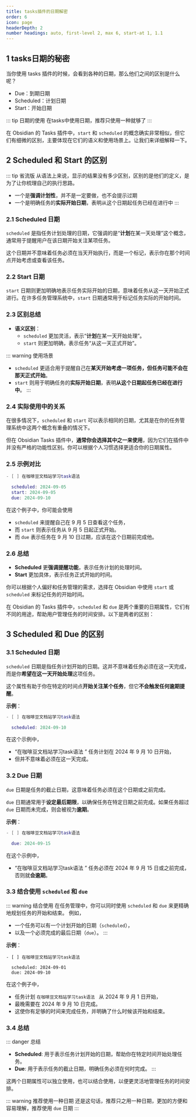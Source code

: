 ```yaml
---
title: tasks插件的日期解密
order: 6
icon: page
headerDepth: 2
number headings: auto, first-level 2, max 6, start-at 1, 1.1
---
```

## 1 tasks日期的秘密

当你使用  tasks 插件的时候，会看到各种的日期，那么他们之间的区别是什么呢？

- Due：到期日期
- Scheduled：计划日期
- Start：开始日期

::: tip 日期的使用
在tasks中使用日期，推荐只使用一种就够了
:::

在 Obsidian 的 Tasks 插件中，`start` 和 `scheduled` 的概念确实非常相似，但它们有细微的区别，主要体现在它们的语义和使用场景上。让我们来详细解释一下。

## 2 Scheduled 和 Start 的区别

::: tip 省流版
从语法上来说，显示的结果没有多少区别，区别的是他们的定义，是为了让你梳理自己的执行思路。
- 一个是**强调计划性**，并不是一定要做，也不会提示过期
- 一个是明确任务的**实际开始日期**，表明从这个日期起任务已经在进行中
:::

### 2.1 Scheduled 日期
`scheduled` 是指任务计划处理的日期，它强调的是“**计划**在某一天处理”这个概念，通常用于提醒用户在该日期开始关注某项任务。

这个日期并不意味着任务必须在当天开始执行，而是一个标记，表示你在那个时间点开始考虑或查看该任务。

### 2.2 Start 日期
`start` 日期则更加明确地表示任务实际开始的日期，意味着任务从这一天开始正式进行。在许多任务管理系统中，`start` 日期通常用于标记任务实际的开始时间。

### 2.3 区别总结
- **语义区别**：
  - `scheduled` 更加灵活，表示“**计划**在某一天开始处理”。
  - `start` 则更加明确，表示任务“从这一天正式开始”。

::: warning 使用场景
  - `scheduled` 更适合用于提醒自己在**某天开始考虑一项任务，但任务可能不会在那天正式开始**。
  - `start` 则用于明确任务的**实际开始日期**，表明**从这个日期起任务已经在进行中**。
:::

### 2.4 实际使用中的关系

在很多情况下，`scheduled` 和 `start` 可以表示相同的日期，尤其是在你的任务管理系统中这两个概念有重叠的情况下。

但在 Obsidian Tasks 插件中，**通常你会选择其中之一来使用**，因为它们在插件中并没有严格的功能性区别。你可以根据个人习惯选择更适合你的日期属性。

### 2.5 示例对比
```lua
- [ ] 在咖啡豆文档站学习task语法 

  scheduled: 2024-09-05
  start: 2024-09-05
  due: 2024-09-10
```
在这个例子中，你可能会使用 
- `scheduled` 来提醒自己在 9 月 5 日查看这个任务，
- 而 `start` 则表示任务从 9 月 5 日起正式开始。
- 而 `due` 表示任务在 9 月 10 日过期，应该在这个日期前完成他。

### 2.6 总结
- **Scheduled** 更**强调提醒功能**，表示任务计划的处理时间。
- **Start** 更加具体，表示任务正式开始的时间。

你可以根据个人偏好和任务管理的需求，选择在 Obsidian 中使用 `start` 或 `scheduled` 来标记任务的开始时间。


在 Obsidian 的 Tasks 插件中，`scheduled` 和 `due` 是两个重要的日期属性，它们有不同的用途，帮助用户管理任务的时间安排。以下是两者的区别：

## 3 Scheduled 和 Due 的区别
### 3.1 Scheduled 日期
`scheduled` 日期是指任务计划开始的日期。这并不意味着任务必须在这一天完成，而是你**希望在这一天开始处理**这项任务。

这个属性有助于你在特定的时间点**开始关注某个任务**，但它**不会触发任何逾期提醒**。

**示例**：
```lua
- [ ] 在咖啡豆文档站学习task语法 

  scheduled: 2024-09-10
```
在这个示例中，
- “在咖啡豆文档站学习task语法 ” 任务计划在 2024 年 9 月 10 日开始，
- 但并不意味着必须在这一天完成。

### 3.2 Due 日期
`due` 日期是任务的截止日期，这意味着任务必须在这个日期或之前完成。

`due` 日期通常用于**设定最后期限**，以确保任务在特定日期之前完成。如果任务超过 `due` 日期而未完成，则会被视为**逾期**。

**示例**：
```lua
- [ ] 在咖啡豆文档站学习task语法 

  due: 2024-09-15
```

在这个示例中，
- “在咖啡豆文档站学习task语法 ” 任务必须在 2024 年 9 月 15 日或之前完成，否则就**会逾期**。

### 3.3 结合使用 `scheduled` 和 `due`

::: warning 结合使用
在任务管理中，你可以同时使用 `scheduled` 和 `due` 来更精确地规划任务的开始和结束。
例如，
- 一个任务可以有一个计划开始的日期（`scheduled`），
- 以及一个必须完成的最后日期（`due`）。
:::


**示例**：
```tasks
- [ ] 在咖啡豆文档站学习task语法 
  
  scheduled: 2024-09-01
  due: 2024-09-10
```
在这个例子中，
- 任务计划 `在咖啡豆文档站学习task语法 `  从 2024 年 9 月 1 日开始，
- 最晚需要在 2024 年 9 月 10 日完成。
- 这使你有足够的时间来完成任务，并明确了什么时候该开始和结束。

### 3.4 总结

::: danger 总结
- **Scheduled**: 用于表示任务计划开始的日期，帮助你在特定时间开始处理任务。
- **Due**: 用于表示任务的截止日期，明确任务必须在何时完成。
:::


这两个日期属性可以独立使用，也可以结合使用，以便更灵活地管理任务的时间安排。

::: warning 推荐使用一种日期
还是这句话，推荐只之用一种日期，更加的方便和容易理解，推荐使用 `due` 日期
:::


